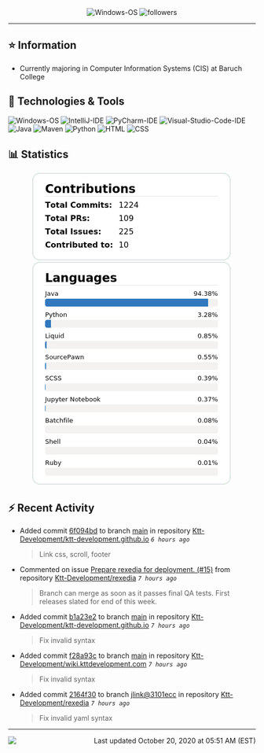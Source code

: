 <div align="center">
    <img 
        src="https://img.shields.io/badge/OS-Windows-informational?style=for-the-badge&color=3278be"
        alt="Windows-OS">
    <img 
        src="https://img.shields.io/github/followers/katsute?color=3278be&style=for-the-badge"
        alt="followers">
</div>

<hr>

## ⭐ Information

 - Currently majoring in Computer Information Systems (CIS) at Baruch College

## 🔧 Technologies & Tools

<img 
    src="https://img.shields.io/badge/OS-Windows-informational?style=flat-square&color=3278be"
    alt="Windows-OS">
<img 
    src="https://img.shields.io/badge/Editor-IntelliJ_IDEA-informational?style=flat-square&logo=intellij-idea&logoColor=white&color=3278be"
    alt="IntelliJ-IDE">
<img 
    src="https://img.shields.io/badge/Editor-PyCharm-informational?style=flat-square&logo=pycharm&logoColor=white&color=3278be"
    alt="PyCharm-IDE">
<img 
    src="https://img.shields.io/badge/Editor-Visual_Studio_Code-informational?style=flat-square&logo=Visual-Studio-Code&logoColor=white&color=3278be"
    alt="Visual-Studio-Code-IDE">
<img 
    src="https://img.shields.io/badge/Code-Java-informational?style=flat-square&logo=java&logoColor=white&color=3278be"
    alt="Java">
<img 
    src="https://img.shields.io/badge/Tools-Maven-informational?style=flat-square&logo=apache-maven&logoColor=white&color=3278be"
    alt="Maven">
<img 
    src="https://img.shields.io/badge/Code-Python-informational?style=flat-square&logo=python&logoColor=white&color=3278be"
    alt="Python">
<img 
    src="https://img.shields.io/badge/Code-HTML-informational?style=flat-square&logo=html5&logoColor=white&color=3278be"
    alt="HTML">
<img 
    src="https://img.shields.io/badge/Code-CSS-informational?style=flat-square&logo=css-wizardry&logoColor=white&color=3278be"
    alt="CSS">

## 📊 Statistics
<div align="center">
    <a href="https://github.com/Katsute/">
        <img src="https://github.com/Katsute/Katsute/blob/main/contributions.png">
    </a>
    <a href="https://github.com/Katsute/">
        <img src="https://github.com/Katsute/Katsute/blob/main/languages.png">
    </a>
</div>

## ⚡ Recent Activity

 - Added commit [6f094bd](https://github.com/Ktt-Development/ktt-development.github.io/commit/6f094bd23361b9d07a8bccf1dddee3b7f32da861) to branch [main](https://github.com/Ktt-Development/ktt-development.github.io/tree/main) in repository [Ktt-Development/ktt-development.github.io](https://github.com/Ktt-Development/ktt-development.github.io)  *`6 hours ago`*
   > Link css, scroll, footer
 - Commented on issue [Prepare rexedia for deployment. (#15)](https://github.com/Ktt-Development/rexedia/pull/15#issuecomment-712539430) from repository [Ktt-Development/rexedia](https://github.com/Ktt-Development/rexedia)  *`7 hours ago`*
   > Branch can merge as soon as it passes final QA tests. First releases slated for end of this week.
 - Added commit [b1a23e2](https://github.com/Ktt-Development/ktt-development.github.io/commit/b1a23e2a5208761dd121ab8a3393b5218245bd5c) to branch [main](https://github.com/Ktt-Development/ktt-development.github.io/tree/main) in repository [Ktt-Development/ktt-development.github.io](https://github.com/Ktt-Development/ktt-development.github.io)  *`7 hours ago`*
   > Fix invalid syntax
 - Added commit [f28a93c](https://github.com/Ktt-Development/wiki.kttdevelopment.com/commit/f28a93cb8e0da88dda4d949f7a9d951df038b1fb) to branch [main](https://github.com/Ktt-Development/wiki.kttdevelopment.com/tree/main) in repository [Ktt-Development/wiki.kttdevelopment.com](https://github.com/Ktt-Development/wiki.kttdevelopment.com)  *`7 hours ago`*
   > Fix invalid syntax
 - Added commit [2164f30](https://github.com/Ktt-Development/rexedia/commit/2164f307cb22223a3edd08352b1573c1316b6df8) to branch [jlink@3101ecc](https://github.com/Ktt-Development/rexedia/tree/jlink@3101ecc) in repository [Ktt-Development/rexedia](https://github.com/Ktt-Development/rexedia)  *`7 hours ago`*
   > Fix invalid yaml syntax

---
<img align="left" src="https://github.com/Katsute/Katsute/workflows/Update%20README.md/badge.svg"><p align="right">Last updated October 20, 2020 at 05:51 AM (EST)</p>
